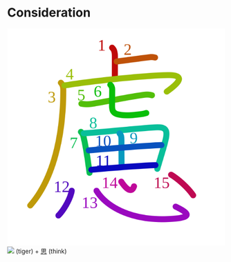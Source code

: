 # Consideration
![616e](../Kanji/kanji-colorize/616e.svg)
![](http://www.kanjidamage.com/assets/radsmall/tiger-84c46795e27889dbc6f1e700e6f7b3ee7c25dcfe5bf8fb5ed841aa4a01544ee2.jpg) (tiger) + [思](../Kanji/kanji-dict/思.md) (think) 